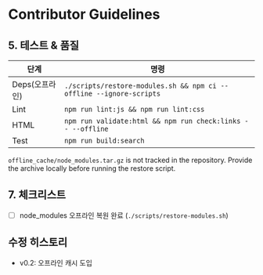 # Contributor Guidelines

## 5. 테스트 & 품질
| 단계 | 명령 |
| --- | --- |
| Deps(오프라인) | `./scripts/restore-modules.sh && npm ci --offline --ignore-scripts` |
| Lint | `npm run lint:js && npm run lint:css` |
| HTML | `npm run validate:html && npm run check:links -- --offline` |
| Test | `npm run build:search` |

`offline_cache/node_modules.tar.gz` is not tracked in the repository. Provide
the archive locally before running the restore script.
## 7. 체크리스트
- [ ] node_modules 오프라인 복원 완료 (`./scripts/restore-modules.sh`)

## 수정 히스토리
- v0.2: 오프라인 캐시 도입
